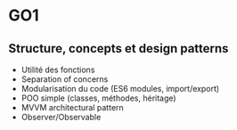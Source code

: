 # GO1

## Structure, concepts et design patterns

- Utilité des fonctions
- Separation of concerns
- Modularisation du code (ES6 modules, import/export)
- POO simple (classes, méthodes, héritage)
- MVVM architectural pattern
- Observer/Observable
